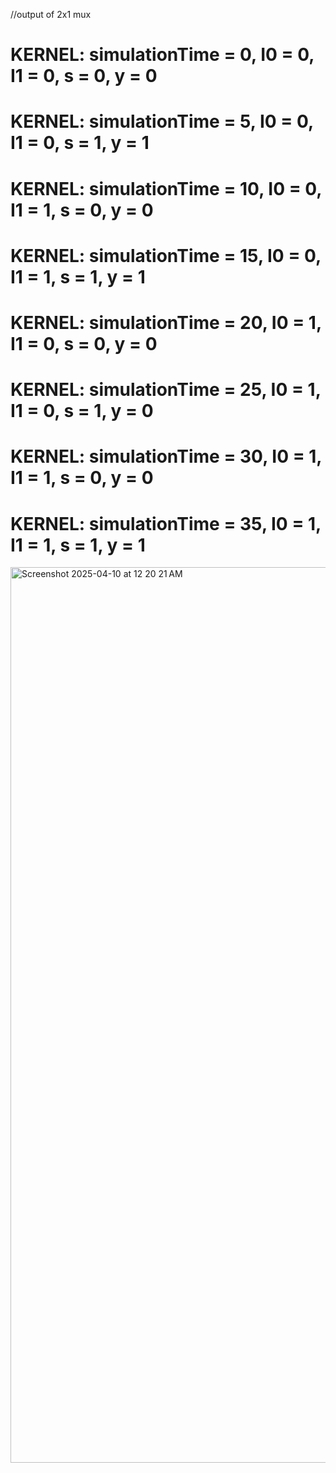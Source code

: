 //output of 2x1 mux 

# KERNEL: simulationTime = 0,  I0 = 0, I1 = 0, s = 0, y = 0  
# KERNEL: simulationTime = 5,  I0 = 0, I1 = 0, s = 1, y = 1  
# KERNEL: simulationTime = 10, I0 = 0, I1 = 1, s = 0, y = 0  
# KERNEL: simulationTime = 15, I0 = 0, I1 = 1, s = 1, y = 1  
# KERNEL: simulationTime = 20, I0 = 1, I1 = 0, s = 0, y = 0  
# KERNEL: simulationTime = 25, I0 = 1, I1 = 0, s = 1, y = 0  
# KERNEL: simulationTime = 30, I0 = 1, I1 = 1, s = 0, y = 0  
# KERNEL: simulationTime = 35, I0 = 1, I1 = 1, s = 1, y = 1

<img width="1433" alt="Screenshot 2025-04-10 at 12 20 21 AM" src="https://github.com/user-attachments/assets/acd37481-27c2-427c-8db7-80a6f30d8677" />
